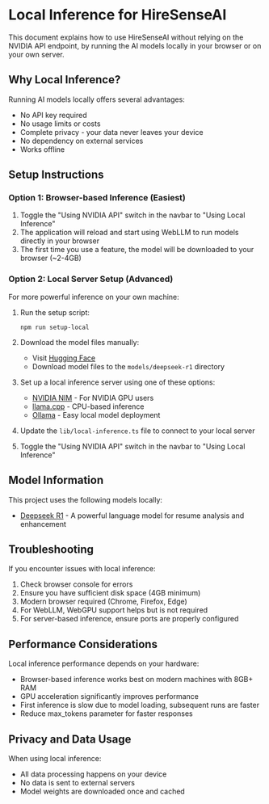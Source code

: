 # Local Inference for HireSenseAI

This document explains how to use HireSenseAI without relying on the NVIDIA API endpoint, by running the AI models locally in your browser or on your own server.

## Why Local Inference?

Running AI models locally offers several advantages:
- No API key required
- No usage limits or costs
- Complete privacy - your data never leaves your device
- No dependency on external services
- Works offline

## Setup Instructions

### Option 1: Browser-based Inference (Easiest)

1. Toggle the "Using NVIDIA API" switch in the navbar to "Using Local Inference"
2. The application will reload and start using WebLLM to run models directly in your browser
3. The first time you use a feature, the model will be downloaded to your browser (~2-4GB)

### Option 2: Local Server Setup (Advanced)

For more powerful inference on your own machine:

1. Run the setup script:
   ```
   npm run setup-local
   ```

2. Download the model files manually:
   - Visit [Hugging Face](https://huggingface.co/deepseek-ai/deepseek-r1)
   - Download model files to the `models/deepseek-r1` directory

3. Set up a local inference server using one of these options:
   - [NVIDIA NIM](https://www.nvidia.com/en-us/ai-data-science/products/nim/) - For NVIDIA GPU users
   - [llama.cpp](https://github.com/ggerganov/llama.cpp) - CPU-based inference
   - [Ollama](https://ollama.com/) - Easy local model deployment

4. Update the `lib/local-inference.ts` file to connect to your local server

5. Toggle the "Using NVIDIA API" switch in the navbar to "Using Local Inference"

## Model Information

This project uses the following models locally:
- [Deepseek R1](https://huggingface.co/deepseek-ai/deepseek-r1) - A powerful language model for resume analysis and enhancement

## Troubleshooting

If you encounter issues with local inference:

1. Check browser console for errors
2. Ensure you have sufficient disk space (4GB minimum)
3. Modern browser required (Chrome, Firefox, Edge)
4. For WebLLM, WebGPU support helps but is not required
5. For server-based inference, ensure ports are properly configured

## Performance Considerations

Local inference performance depends on your hardware:
- Browser-based inference works best on modern machines with 8GB+ RAM
- GPU acceleration significantly improves performance
- First inference is slow due to model loading, subsequent runs are faster
- Reduce max_tokens parameter for faster responses

## Privacy and Data Usage

When using local inference:
- All data processing happens on your device
- No data is sent to external servers
- Model weights are downloaded once and cached 
